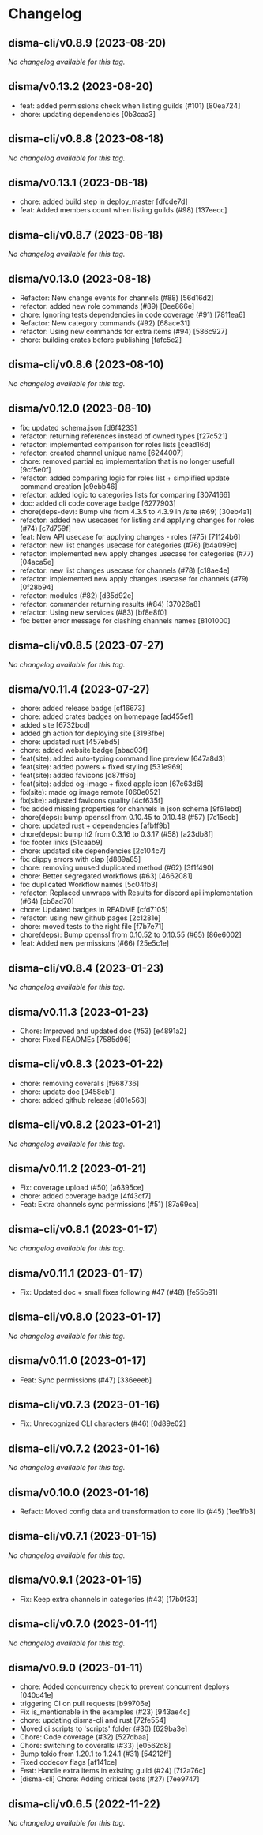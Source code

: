 # Changelog

## disma-cli/v0.8.9 (2023-08-20)

*No changelog available for this tag.* 

## disma/v0.13.2 (2023-08-20)

- feat: added permissions check when listing guilds (#101) [80ea724]
- chore: updating dependencies [0b3caa3] 

## disma-cli/v0.8.8 (2023-08-18)

*No changelog available for this tag.* 

## disma/v0.13.1 (2023-08-18)

- chore: added build step in deploy_master [dfcde7d]
- feat: Added members count when listing guilds (#98) [137eecc] 

## disma-cli/v0.8.7 (2023-08-18)

*No changelog available for this tag.* 

## disma/v0.13.0 (2023-08-18)

- Refactor: New change events for channels (#88) [56d16d2]
- refactor: added new role commands (#89) [0ee866e]
- chore: Ignoring tests dependencies in code coverage (#91) [7811ea6]
- Refactor: New category commands (#92) [68ace31]
- refactor: Using new commands for extra items (#94) [586c927]
- chore: building crates before publishing [fafc5e2] 

## disma-cli/v0.8.6 (2023-08-10)

*No changelog available for this tag.* 

## disma/v0.12.0 (2023-08-10)

- fix: updated schema.json [d6f4233]
- refactor: returning references instead of owned types [f27c521]
- refactor: implemented comparison for roles lists [cead16d]
- refactor: created channel unique name [6244007]
- chore: removed partial eq implementation that is no longer usefull [9cf5e0f]
- refactor: added comparing logic for roles list + simplified update command creation [c9ebb46]
- refactor: added logic to categories lists for comparing [3074166]
- doc: added cli code coverage badge [6277903]
- chore(deps-dev): Bump vite from 4.3.5 to 4.3.9 in /site (#69) [30eb4a1]
- refactor: added new usecases for listing and applying changes for roles (#74) [c7d759f]
- feat: New API usecase for applying changes - roles (#75) [71124b6]
- refactor: new list changes usecase for categories (#76) [b4a099c]
- refactor: implemented  new apply changes usecase for categories (#77) [04aca5e]
- refactor: new list changes usecase for channels (#78) [c18ae4e]
- refactor: implemented new apply changes usecase for channels (#79) [0f28b94]
- refactor: modules (#82) [d35d92e]
- refactor: commander returning results (#84) [37026a8]
- refactor: Using new services (#83) [bf8e8f0]
- fix: better error message for clashing channels names [8101000] 

## disma-cli/v0.8.5 (2023-07-27)

*No changelog available for this tag.* 

## disma/v0.11.4 (2023-07-27)

- chore: added release badge [cf16673]
- chore: added crates badges on homepage [ad455ef]
- added site [6732bcd]
- added gh action for deploying site [3193fbe]
- chore: updated rust [457ebd5]
- chore: added website badge [abad03f]
- feat(site): added auto-typing command line preview [647a8d3]
- feat(site): added powers + fixed styling [531e969]
- feat(site): added favicons [d87ff6b]
- feat(site): added og-image + fixed apple icon [67c63d6]
- fix(site): made og image remote [060e052]
- fix(site): adjusted favicons quality [4cf635f]
- fix: added missing properties for channels in json schema [9f61ebd]
- chore(deps): bump openssl from 0.10.45 to 0.10.48 (#57) [7c15ecb]
- chore: updated rust + dependencies [afbff9b]
- chore(deps): bump h2 from 0.3.16 to 0.3.17 (#58) [a23db8f]
- fix: footer links [51caab9]
- chore: updated site dependencies [2c104c7]
- fix: clippy errors with clap [d889a85]
- chore: removing unused duplicated method (#62) [3f1f490]
- chore: Better segregated workflows (#63) [4662081]
- fix: duplicated Workflow names [5c04fb3]
- refactor: Replaced unwraps with Results for discord api implementation (#64) [cb6ad70]
- chore: Updated badges in README [cfd7105]
- refactor: using new github pages [2c1281e]
- chore: moved tests to the right file [f7b7e71]
- chore(deps): Bump openssl from 0.10.52 to 0.10.55 (#65) [86e6002]
- feat: Added new permissions (#66) [25e5c1e] 

## disma-cli/v0.8.4 (2023-01-23)

*No changelog available for this tag.* 

## disma/v0.11.3 (2023-01-23)

- Chore: Improved and updated doc (#53) [e4891a2]
- chore: Fixed READMEs [7585d96] 

## disma-cli/v0.8.3 (2023-01-22)

- chore: removing coveralls [f968736]
- chore: update doc [9458cb1]
- chore: added github release [d01e563] 

## disma-cli/v0.8.2 (2023-01-21)

*No changelog available for this tag.* 

## disma/v0.11.2 (2023-01-21)

- Fix: coverage upload (#50) [a6395ce]
- chore: added coverage badge [4f43cf7]
- Feat: Extra channels sync permissions (#51) [87a69ca] 

## disma-cli/v0.8.1 (2023-01-17)

*No changelog available for this tag.* 

## disma/v0.11.1 (2023-01-17)

- Fix: Updated doc + small fixes following #47 (#48) [fe55b91] 

## disma-cli/v0.8.0 (2023-01-17)

*No changelog available for this tag.* 

## disma/v0.11.0 (2023-01-17)

- Feat: Sync permissions (#47) [336eeeb] 

## disma-cli/v0.7.3 (2023-01-16)

- Fix: Unrecognized CLI characters (#46) [0d89e02] 

## disma-cli/v0.7.2 (2023-01-16)

*No changelog available for this tag.* 

## disma/v0.10.0 (2023-01-16)

- Refact: Moved config data and transformation to core lib (#45) [1ee1fb3] 

## disma-cli/v0.7.1 (2023-01-15)

*No changelog available for this tag.* 

## disma/v0.9.1 (2023-01-15)

- Fix: Keep extra channels in categories (#43) [17b0f33] 

## disma-cli/v0.7.0 (2023-01-11)

*No changelog available for this tag.* 

## disma/v0.9.0 (2023-01-11)

- chore: Added concurrency check to prevent concurrent deploys [040c41e]
- triggering CI on pull requests [b99706e]
- Fix is_mentionable in the examples (#23) [943ae4c]
- chore: updating disma-cli and rust [72fe554]
- Moved ci scripts to 'scripts' folder (#30) [629ba3e]
- Chore: Code coverage (#32) [527dbaa]
- Chore: switching to coveralls (#33) [e0562d8]
- Bump tokio from 1.20.1 to 1.24.1 (#31) [54212ff]
- Fixed codecov flags [af141ce]
- Feat: Handle extra items in existing guild (#24) [7f2a76c]
- [disma-cli] Chore: Adding critical tests (#27) [7ee9747] 

## disma-cli/v0.6.5 (2022-11-22)

*No changelog available for this tag.* 
